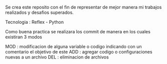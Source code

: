 Se crea este reposito con el fin de representar de mejor manera mi trabajos realizados y desafios superados.

Tecnologia : Reflex - Python 

Como buena practica se realizara los commit de manera en los cuales existiran 3 modos

MOD : modificacion de alguna variable o codigo indicando con un comentario el objetivo de este
ADD : agregar codigo o configuraciones nuevas a un archivo
DEL : eliminacion de archivos